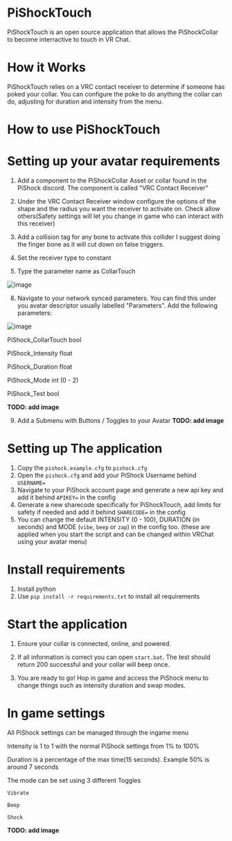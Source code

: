 # PiShockTouch
PiShockTouch is an open source application that allows the PiShockCollar to become interractive to touch in VR Chat.

# How it Works
PiShockTouch relies on a VRC contact receiver to determine if someone has poked your collar. You can configure the poke to do anything the collar can do, adjusting for duration and intensity from the menu.



# How to use PiShockTouch

# Setting up your avatar requirements


1. Add a component to the PiShockCollar Asset or collar found in the PiShock discord. The component is called "VRC Contact Receiver"

2. Under the VRC Contact Receiver window configure the options of the shape and the radius you want the receiver to activate on. Check allow others(Safety settings will let you change in game who can interact with this receiver)

4. Add a collision tag for any bone to activate this collider I suggest doing the finger bone as it will cut down on false triggers.

5. Set the receiver type to constant

6. Type the parameter name as CollarTouch


![image](https://user-images.githubusercontent.com/102766533/197355966-342288aa-b97d-44be-acee-ced53219ea90.png)




8. Navigate to your network synced parameters. You can find this under you avatar descriptor usually labelled "Parameters". Add the following parameters:

![image](https://user-images.githubusercontent.com/102766533/197355844-be871070-788c-4e2a-a2ca-9399c5b8851b.png)


PiShock_CollarTouch bool

PiShock_Intensity float

PiShock_Duration float

PiShock_Mode int (0 - 2)

PiShock_Test bool

**TODO: add image**
<!-- ![image](https://user-images.githubusercontent.com/102766533/197356880-967262cf-1eb1-44ad-8a70-abd889573499.png) -->


9. Add a Submenu with Buttons / Toggles to your Avatar
**TODO: add image**



# Setting up The application
1. Copy the `pishock.example.cfg` to `pishock.cfg`
4. Open the `pishock.cfg` and add your PiShock Username behind `USERNAME=`
3. Navigate to your PiShock account page and generate a new api key and add it behind `APIKEY=` in the config
4. Generate a new sharecode specifically for PiShockTouch, add limits for safety if needed and add it behind `SHARECODE=` in the config
5.  You can change the default INTENSITY (0 - 100), DURATION (in seconds) and MODE (`vibe`, `beep` or `zap`) in the config too. (these are applied when you start the script and can be changed within VRChat using your avatar menu)


# Install requirements

1. Install python
1. Use `pip install -r requirements.txt` to install all requirements

# Start the application

1. Ensure your collar is connected, online, and powered. 

2. If all information is correct you can open `start.bat`. The test should return 200 successful and your collar will beep once.  

3. You are ready to go! Hop in game and access the PiShock menu to change things such as intensity duration and swap modes.

# In game settings

All PiShock settings can be managed through the ingame menu


Intensity is 1 to 1 with the normal PiShock settings from 1% to 100%

Duration is a percentage of the max time(15 seconds). Example 50% is around 7 seconds

The mode can be set using 3 different Toggles

`Vibrate`

`Beep`

`Shock`

**TODO: add image**


